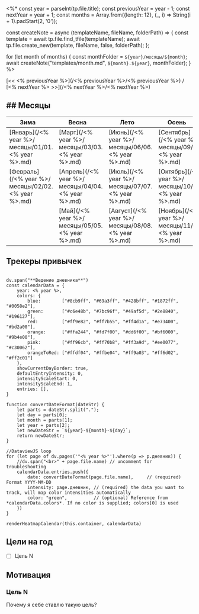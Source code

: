 <%*
const year = parseInt(tp.file.title);
const previousYear = year - 1;
const nextYear = year + 1;
const months = Array.from({length: 12}, (_, i) => String(i + 1).padStart(2, '0'));

const createNote = async (templateName, fileName, folderPath) => {
    const template = await tp.file.find_tfile(templateName);
    await tp.file.create_new(template, fileName, false, folderPath);
};

for (let month of months) {
    const monthFolder = `${year}/месяцы/${month}`;
    await createNote("templates/month.md", `${month}.${year}`, monthFolder);
}
%>

[<< <% previousYear %>](/<% previousYear %>/<% previousYear %>)  /  [<% nextYear %> >>](/<% nextYear %>/<% nextYear %>)
## ## **Месяцы**

| <div style="width:100px">Зима</div> | <div style="width:100px">Весна</div> | <div style="width:100px">Лето</div> | <div style="width:100px">Осень</div> | <div style="width:100px">Зима</div> |
| ----------------------------------- | ------------------------------------ | ----------------------------------- | ------------------------------------ | ----------------------------------- |
| [Январь](/<% year %>/месяцы/01/01.<% year %>.md)<br> | [Март](/<% year %>/месяцы/03/03.<% year %>.md)<br> | [Июнь](/<% year %>/месяцы/06/06.<% year %>.md)<br> | [Сентябрь](/<% year %>/месяцы/09/09.<% year %>.md)<br> | [Декабрь](/<% year %>/месяцы/12/12.<% year %>.md) |
| [Февраль](/<% year %>/месяцы/02/02.<% year %>.md)<br> | [Апрель](/<% year %>/месяцы/04/04.<% year %>.md)<br> | [Июль](/<% year %>/месяцы/07/07.<% year %>.md)<br> | [Октябрь](/<% year %>/месяцы/10/10.<% year %>.md)<br> | |
| | [Май](/<% year %>/месяцы/05/05.<% year %>.md)<br> | [Август](/<% year %>/месяцы/08/08.<% year %>.md)<br> | [Ноябрь](/<% year %>/месяцы/11/11.<% year %>.md)<br> | |

## Трекеры привычек

```dataviewjs

dv.span("**Ведение дневника**")
const calendarData = {
	year: <% year %>,
	colors: {
		blue:        ["#8cb9ff", "#69a3ff", "#428bff", "#1872ff", "#0058e2"],
		green:       ["#c6e48b", "#7bc96f", "#49af5d", "#2e8840", "#196127"],
		red:         ["#ff9e82", "#ff7b55", "#ff4d1a", "#e73400", "#bd2a00"],
		orange:      ["#ffa244", "#fd7f00", "#dd6f00", "#bf6000", "#9b4e00"],
		pink:        ["#ff96cb", "#ff70b8", "#ff3a9d", "#ee0077", "#c30062"],
		orangeToRed: ["#ffdf04", "#ffbe04", "#ff9a03", "#ff6d02", "#ff2c01"]
	},
	showCurrentDayBorder: true,
	defaultEntryIntensity: 0,
	intensityScaleStart: 0,
	intensityScaleEnd: 1,
	entries: [],
}

function convertDateFormat(dateStr) { 
	let parts = dateStr.split(".");
	let day = parts[0];
	let month = parts[1];
	let year = parts[2];
	let newDateStr = `${year}-${month}-${day}`;
	return newDateStr;
}

//DataviewJS loop
for (let page of dv.pages('"<% year %>"').where(p => p.дневник)) {
	//dv.span("<br>" + page.file.name) // uncomment for troubleshooting	
	calendarData.entries.push({
		date: convertDateFormat(page.file.name),     // (required) Format YYYY-MM-DD
		intensity: page.дневник, // (required) the data you want to track, will map color intensities automatically
		color: "green",          // (optional) Reference from *calendarData.colors*. If no color is supplied; colors[0] is used
	})
}

renderHeatmapCalendar(this.container, calendarData)

```

## **Цели на год**

- [ ] Цель N

## **Мотивация**

### Цель N

Почему я себе ставлю такую цель?